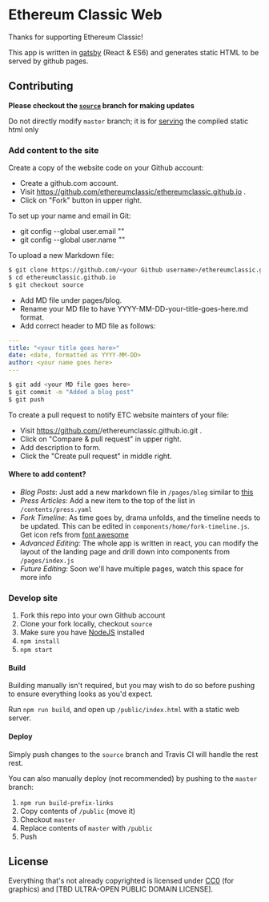 # Ethereum Classic Web

Thanks for supporting Ethereum Classic!

This app is written in [gatsby](https://github.com/gatsbyjs/gatsby) (React & ES6) and generates static HTML to be served by github pages.

## Contributing

**Please checkout the [`source`](https://github.com/ethereumclassic/ethereumclassic.github.io/tree/source) branch for making updates**

Do not directly modify `master` branch; it is for [serving](https://help.github.com/articles/user-organization-and-project-pages/) the compiled static html only

### Add content to the site

Create a copy of the website code on your Github account:

- Create a github.com account.
- Visit https://github.com/ethereumclassic/ethereumclassic.github.io .
- Click on "Fork" button in upper right.

To set up your name and email in Git:
- git config --global user.email "<your email goes here>"
- git config --global user.name "<your name goes here>"

To upload a new Markdown file:

```bash
$ git clone https://github.com/<your Github username>/ethereumclassic.github.io.git
$ cd ethereumclassic.github.io
$ git checkout source
```

- Add MD file under pages/blog.
- Rename your MD file to have YYYY-MM-DD-your-title-goes-here.md format.
- Add correct header to MD file as follows:

```yml
---
title: "<your title goes here>"
date: <date, formatted as YYYY-MM-DD>
author: <your name goes here>
---
```

```bash
$ git add <your MD file goes here>
$ git commit -m "Added a blog post"
$ git push
```

To create a pull request to notify ETC website mainters of your file:
- Visit https://github.com/<your Github username>/ethereumclassic.github.io.git .
- Click on "Compare & pull request" in upper right.
- Add description to form.
- Click the "Create pull request" in middle right.

#### Where to add content?

* *Blog Posts*: Just add a new markdown file in `/pages/blog` similar to [this](https://github.com/ethereumclassic/ethereumclassic.github.io/blob/source/pages/blog/2016-08-14-new-website.md)
* *Press Articles*: Add a new item to the top of the list in `/contents/press.yaml`
* *Fork Timeline*: As time goes by, drama unfolds, and the timeline needs to be updated. This can be edited in `components/home/fork-timeline.js`. Get icon refs from [font awesome](http://fontawesome.io/icons/)
* *Advanced Editing*: The whole app is written in react, you can modify the layout of the landing page and drill down into components from `/pages/index.js`
* *Future Editing*: Soon we'll have multiple pages, watch this space for more info

### Develop site

1. Fork this repo into your own Github account
2. Clone your fork locally, checkout `source`
3. Make sure you have [NodeJS](https://nodejs.org/en/download/) installed
4. `npm install`
5. `npm start`

#### Build

Building manually isn't required, but you may wish to do so before pushing to ensure everything looks as you'd expect.

Run `npm run build`, and open up `/public/index.html` with a static web server.

#### Deploy

Simply push changes to the `source` branch and Travis CI will handle the rest rest.

You can also manually deploy (not recommended) by pushing to the `master` branch:

1. `npm run build-prefix-links`
2. Copy contents of `/public` (move it)
3. Checkout `master`
4. Replace contents of `master` with `/public`
5. Push

## License

Everything that's not already copyrighted is licensed under [CC0](https://creativecommons.org/choose/zero/) (for graphics) and [TBD ULTRA-OPEN PUBLIC DOMAIN LICENSE].
